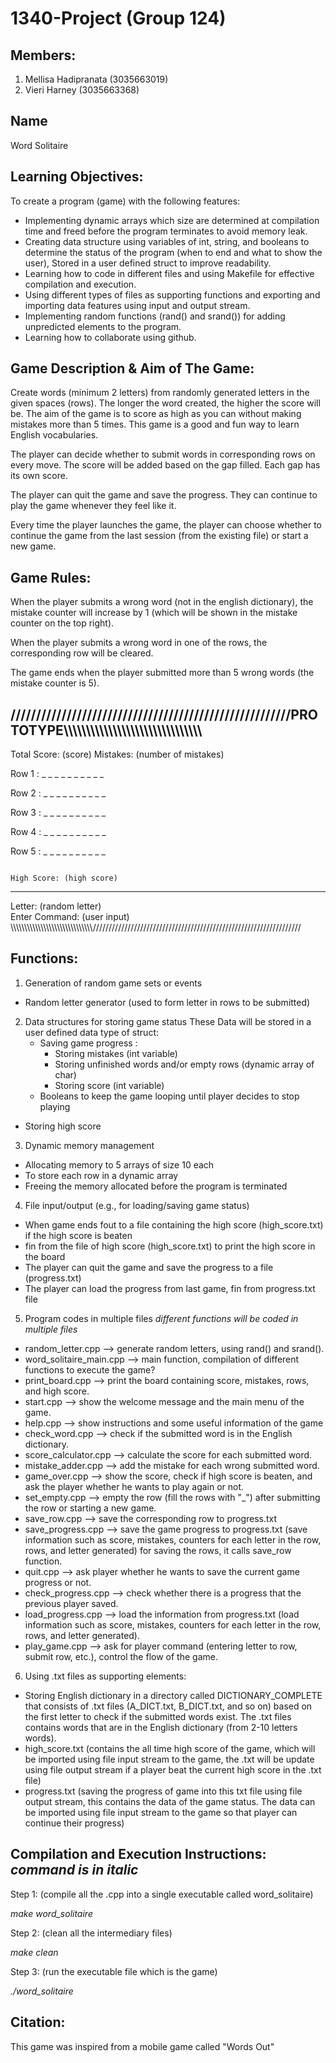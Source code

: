 # 1340-Project (Group 124)

Members:
--------
1. Mellisa Hadipranata  (3035663019)
2. Vieri Harney         (3035663368)

Name
----
Word Solitaire

Learning Objectives:
--------------------
To create a program (game) with the following features:
 - Implementing dynamic arrays which size are determined at compilation time and freed before the program terminates to avoid memory leak.
 - Creating data structure using variables of int, string, and booleans to determine the status of the program (when to end and what to show the user), Stored in a user defined struct to improve readability.
 - Learning how to code in different files and using Makefile for effective compilation and execution.
 - Using different types of files as supporting functions and exporting and importing data features using input and output stream.
 - Implementing random functions (rand() and srand()) for adding unpredicted elements to the program.
 - Learning how to collaborate using github.
 

Game Description & Aim of The Game:
-----------------------------------
Create words (minimum 2 letters) from randomly generated letters in the given spaces (rows). The longer the word created, the higher the score will be. The aim of the game is to score as high as you can without making mistakes more than 5 times. This game is a good and fun way to learn English vocabularies.

The player can decide whether to submit words in corresponding rows on every move. The score will be added based on the gap filled. Each gap has its own score.

The player can quit the game and save the progress. They can continue to play the game whenever they feel like it.

Every time the player launches the game, the player can choose whether to continue the game from the last session (from the existing file) or start a new game.

Game Rules:
-----------

When the player submits a wrong word (not in the english dictionary), the mistake counter will increase by 1 (which will be shown in the mistake counter on the top right). 

When the player submits a wrong word in one of the rows, the corresponding row will be cleared.

The game ends when the player submitted more than 5 wrong words (the mistake counter is 5). 

///////////////////////////////////////////////////////PROTOTYPE\\\\\\\\\\\\\\\\\\\\\\\\\\\\\\\\\\\\\\\\\\\\\\\\\\\\\\\\\\\\\\
------------------------------------------------------------------------------------------------------------------------------
Total Score: (score)                                                                            Mistakes: (number of mistakes)
                                                              
Row 1 :  _    _    _    _    _    _    _    _    _    _                                                                   

Row 2 :  _    _    _    _    _    _    _    _    _    _                                                                   

Row 3 :  _    _    _    _    _    _    _    _    _    _                                                                   

Row 4 :  _    _    _    _    _    _    _    _    _    _                                                                   

Row 5 :  _    _    _    _    _    _    _    _    _    _                                                                    
                                                                                                       
                                                                                                      High Score: (high score)  
------------------------------------------------------------------------------------------------------------------------------

Letter: (random letter)  
Enter Command: (user input)
\\\\\\\\\\\\\\\\\\\\\\\\\\\\\\\\\\\\\\\\\\\\\\\\\\\\\\\\\\\\//////////////////////////////////////////////////////////////////


Functions:
----------
1. Generation of random game sets or events
  - Random letter generator (used to form letter in rows to be submitted)
  
2. Data structures for storing game status
  These Data will be stored in a user defined data type of struct:
    - Saving game progress :
      - Storing mistakes (int variable)
      - Storing unfinished words and/or empty rows (dynamic array of char)
      - Storing score (int variable)
    - Booleans to keep the game looping until player decides to stop playing
  - Storing high score
  
  
3. Dynamic memory management
  - Allocating memory to 5 arrays of size 10 each
  - To store each row in a dynamic array 
  - Freeing the memory allocated before the program is terminated
  
4. File input/output (e.g., for loading/saving game status)
  - When game ends fout to a file containing the high score (high_score.txt) if the high score is beaten
  - fin from the file of high score (high_score.txt) to print the high score in the board
  - The player can quit the game and save the progress to a file (progress.txt)
  - The player can load the progress from last game, fin from progress.txt file
  
5. Program codes in multiple files
   _different functions will be coded in multiple files_
  - random_letter.cpp --> generate random letters, using rand() and srand().
  - word_solitaire_main.cpp --> main function, compilation of different functions to execute the game?
  - print_board.cpp --> print the board containing score, mistakes, rows, and high score.
  - start.cpp --> show the welcome message and the main menu of the game.
  - help.cpp --> show instructions and some useful information of the game
  - check_word.cpp --> check if the submitted word is in the English dictionary.
  - score_calculator.cpp --> calculate the score for each submitted word.
  - mistake_adder.cpp --> add the mistake for each wrong submitted word.
  - game_over.cpp --> show the score, check if high score is beaten, and ask the player whether he wants to play again or not.
  - set_empty.cpp --> empty the row (fill the rows with "\_") after submitting the row or starting a new game. 
  - save_row.cpp --> save the corresponding row to progress.txt
  - save_progress.cpp --> save the game progress to progress.txt (save information such as score, mistakes, counters for each letter in the row, rows, and letter generated) for saving the rows, it calls save_row function. 
  - quit.cpp --> ask player whether he wants to save the current game progress or not.
  - check_progress.cpp --> check whether there is a progress that the previous player saved.
  - load_progress.cpp --> load the information from progress.txt (load information such as score, mistakes, counters for each letter in the row, rows, and letter generated).
  - play_game.cpp --> ask for player command (entering letter to row, submit row, etc.), control the flow of the game.

6. Using .txt files as supporting elements:
  - Storing English dictionary in a directory called DICTIONARY_COMPLETE that consists of .txt files (A_DICT.txt, B_DICT.txt, and so on) based on the first letter to check if the submitted words exist. The .txt files contains words that are in the English dictionary (from 2-10 letters words).
  - high_score.txt (contains the all time high score of the game, which will be imported using file input stream to the game, the .txt will be update using file output stream if a player beat the current high score in the .txt file)
  - progress.txt (saving the progress of game into this txt file using file output stream, this contains the data of the game status. The data can be imported using file input stream to the game so that player can continue their progress)

Compilation and Execution Instructions: _command is in italic_
---------------------------------------
Step 1: (compile all the .cpp into a single executable called word_solitaire)

_make word_solitaire_

Step 2: (clean all the intermediary files)

_make clean_

Step 3: (run the executable file which is the game)

_./word_solitaire_

Citation:
---------
This game was inspired from a mobile game called "Words Out"
